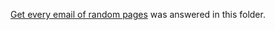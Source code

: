 [Get every email of random pages](https://stackoverflow.com/questions/71006011/get-every-email-of-random-pages) was answered in this folder.